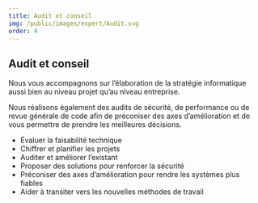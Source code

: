 ```yaml
---
title: Audit et conseil
img: /public/images/expert/Audit.svg
order: 4
---
```


## Audit et conseil

Nous vous accompagnons sur l’élaboration de la stratégie informatique aussi bien au niveau projet qu’au niveau entreprise.

Nous réalisons également des audits de sécurité, de performance ou de revue générale de code afin de préconiser des axes d’amélioration et de vous permettre de prendre les meilleures décisions.

* Évaluer la faisabilité technique
* Chiffrer et planifier les projets
* Auditer et améliorer l’existant
* Proposer des solutions pour renforcer la sécurité
* Préconiser des axes d’amélioration pour rendre les systèmes plus fiables
* Aider à transiter vers les nouvelles méthodes de travail
